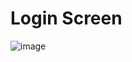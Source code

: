 # Login Screen
![image](https://github.com/ojpro/1st-flutter-app/assets/108437129/b4b216d4-69e1-4885-bcd2-e768cf64130f)

